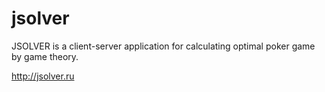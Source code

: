 # jsolver
JSOLVER is a client-server application for calculating
optimal poker game by game theory.

http://jsolver.ru
